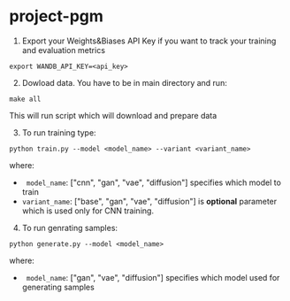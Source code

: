 # project-pgm

1. Export your Weights&Biases API Key if you want to track your training and evaluation metrics

```
export WANDB_API_KEY=<api_key>

```

2. Dowload data. You have to be in main directory and run:
```
make all
```
This will run script which will download and prepare data


3. To run training type:
```
python train.py --model <model_name> --variant <variant_name>
```
where:
* ` model_name`: ["cnn", "gan", "vae", "diffusion"] specifies which model to train
* `variant_name`: ["base", "gan", "vae", "diffusion"] is **optional** parameter which is used only for CNN training.

4. To run genrating samples:
```
python generate.py --model <model_name>
```

where:
* ` model_name`: ["gan", "vae", "diffusion"] specifies which model used for generating samples
